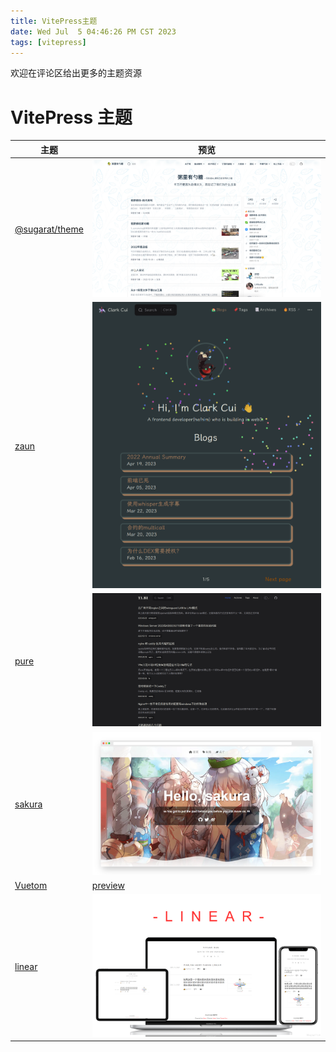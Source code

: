 ```yaml
---
title: VitePress主题
date: Wed Jul  5 04:46:26 PM CST 2023
tags: [vitepress]
---
```


欢迎在评论区给出更多的主题资源

# VitePress 主题

| 主题                                                                            | 预览                                                                          |
| ------------------------------------------------------------------------------- | ----------------------------------------------------------------------------- |
| [@sugarat/theme](https://github.com/ATQQ/sugar-blog/tree/master/packages/theme) | [![sugarat](image.png)](https://theme.sugarat.top/)                           |
| [zaun](https://github.com/clark-cui/vitepress-blog-zaun)                        | [![Zaun](image-1.png)](https://visionary-sunflower-dc7ae3.netlify.app/)       |
| [pure](https://github.com/airene/vitepress-blog-pure)                           | [![pure](image-2.png)](https://ti.bi/)                                        |
| [sakura](https://github.com/flaribbit/vitepress-theme-sakura)                   | [![sakura](image-3.png)](https://flaribbit.github.io/vitepress-theme-sakura/) |
| [Vuetom](https://github.com/lauset/vitepress-theme-vuetom)                      | [preview](https://vitepress-theme-vuetom-blog.vercel.app/myblog/)             |
| [linear](https://github.com/yysuen/vitepress-theme-linear)                      | [![linear](image-4.png)](https://vitepress-theme-linear.netlify.app/)         |
